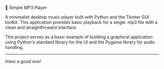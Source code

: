 🎵 Simple MP3 Player

A minimalist desktop music player built with Python and the Tkinter GUI toolkit. This application provides basic playback for a single .mp3 file with a clean and straightforward interface.

This project serves as a basic example of building a graphical application using Python's standard library for the UI and the Pygame library for audio handling.

<hr>
<i>Have a good one!</i>
